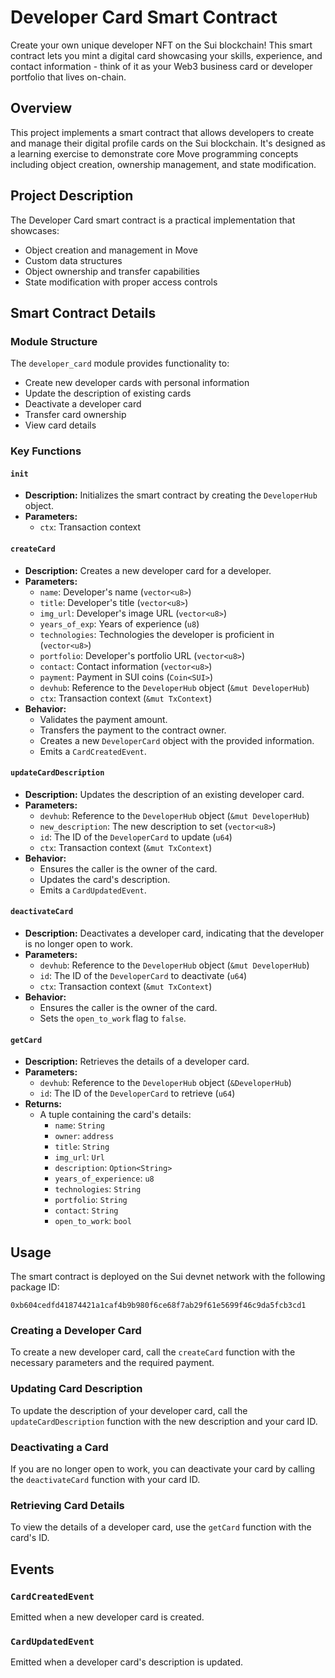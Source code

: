 # Developer Card Smart Contract

Create your own unique developer NFT on the Sui blockchain! This smart contract lets you mint a digital card showcasing your skills, experience, and contact information - think of it as your Web3 business card or developer portfolio that lives on-chain.

## Overview

This project implements a smart contract that allows developers to create and manage their digital profile cards on the Sui blockchain. It's designed as a learning exercise to demonstrate core Move programming concepts including object creation, ownership management, and state modification.

## Project Description

The Developer Card smart contract is a practical implementation that showcases:

- Object creation and management in Move
- Custom data structures
- Object ownership and transfer capabilities
- State modification with proper access controls

## Smart Contract Details

### Module Structure

The `developer_card` module provides functionality to:

- Create new developer cards with personal information
- Update the description of existing cards
- Deactivate a developer card
- Transfer card ownership
- View card details

### Key Functions

#### `init`

- **Description:** Initializes the smart contract by creating the `DeveloperHub` object.
- **Parameters:**
  - `ctx`: Transaction context

#### `createCard`

- **Description:** Creates a new developer card for a developer.
- **Parameters:**
  - `name`: Developer's name (`vector<u8>`)
  - `title`: Developer's title (`vector<u8>`)
  - `img_url`: Developer's image URL (`vector<u8>`)
  - `years_of_exp`: Years of experience (`u8`)
  - `technologies`: Technologies the developer is proficient in (`vector<u8>`)
  - `portfolio`: Developer's portfolio URL (`vector<u8>`)
  - `contact`: Contact information (`vector<u8>`)
  - `payment`: Payment in SUI coins (`Coin<SUI>`)
  - `devhub`: Reference to the `DeveloperHub` object (`&mut DeveloperHub`)
  - `ctx`: Transaction context (`&mut TxContext`)
- **Behavior:**
  - Validates the payment amount.
  - Transfers the payment to the contract owner.
  - Creates a new `DeveloperCard` object with the provided information.
  - Emits a `CardCreatedEvent`.

#### `updateCardDescription`

- **Description:** Updates the description of an existing developer card.
- **Parameters:**
  - `devhub`: Reference to the `DeveloperHub` object (`&mut DeveloperHub`)
  - `new_description`: The new description to set (`vector<u8>`)
  - `id`: The ID of the `DeveloperCard` to update (`u64`)
  - `ctx`: Transaction context (`&mut TxContext`)
- **Behavior:**
  - Ensures the caller is the owner of the card.
  - Updates the card's description.
  - Emits a `CardUpdatedEvent`.

#### `deactivateCard`

- **Description:** Deactivates a developer card, indicating that the developer is no longer open to work.
- **Parameters:**
  - `devhub`: Reference to the `DeveloperHub` object (`&mut DeveloperHub`)
  - `id`: The ID of the `DeveloperCard` to deactivate (`u64`)
  - `ctx`: Transaction context (`&mut TxContext`)
- **Behavior:**
  - Ensures the caller is the owner of the card.
  - Sets the `open_to_work` flag to `false`.

#### `getCard`

- **Description:** Retrieves the details of a developer card.
- **Parameters:**
  - `devhub`: Reference to the `DeveloperHub` object (`&DeveloperHub`)
  - `id`: The ID of the `DeveloperCard` to retrieve (`u64`)
- **Returns:**
  - A tuple containing the card's details:
    - `name`: `String`
    - `owner`: `address`
    - `title`: `String`
    - `img_url`: `Url`
    - `description`: `Option<String>`
    - `years_of_experience`: `u8`
    - `technologies`: `String`
    - `portfolio`: `String`
    - `contact`: `String`
    - `open_to_work`: `bool`

## Usage

The smart contract is deployed on the Sui devnet network with the following package ID:

```
0xb604cedfd41874421a1caf4b9b980f6ce68f7ab29f61e5699f46c9da5fcb3cd1
```

### Creating a Developer Card

To create a new developer card, call the `createCard` function with the necessary parameters and the required payment.

### Updating Card Description

To update the description of your developer card, call the `updateCardDescription` function with the new description and your card ID.

### Deactivating a Card

If you are no longer open to work, you can deactivate your card by calling the `deactivateCard` function with your card ID.

### Retrieving Card Details

To view the details of a developer card, use the `getCard` function with the card's ID.

## Events

### `CardCreatedEvent`

Emitted when a new developer card is created.

### `CardUpdatedEvent`

Emitted when a developer card's description is updated.

